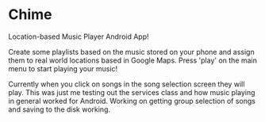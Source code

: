 Chime
=====

Location-based Music Player Android App!

Create some playlists based on the music stored on your phone and assign them to real world locations based in Google Maps. Press 'play' on the main menu to start playing your music! 

Currently when you click on songs in the song selection screen they will play. This was just me testing out the services class and how music playing in general worked for Android. Working on getting group selection of songs and saving to the disk working.
